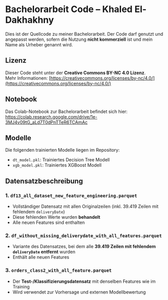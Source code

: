 # Bachelorarbeit Code – Khaled El-Dakhakhny

Dies ist der Quellcode zu meiner Bachelorarbeit. Der Code darf genutzt und angepasst werden, 
sofern die Nutzung **nicht kommerziell** ist und mein Name als Urheber genannt wird.

## Lizenz

Dieser Code steht unter der **Creative Commons BY-NC 4.0 Lizenz**.  
Mehr Informationen: [https://creativecommons.org/licenses/by-nc/4.0/](https://creativecommons.org/licenses/by-nc/4.0/)

## Notebook

Das Colab-Notebook zur Bachelorarbeit befindet sich hier:  
https://colab.research.google.com/drive/1e-3MJ4v09tG_aLd7T0dPnTTeR6TCAmAc

## Modelle

Die folgenden trainierten Modelle liegen im Repository:

- `dt_model.pkl`: Trainiertes Decision Tree Modell
- `xgb_model.pkl`: Trainiertes XGBoost Modell

## Datensatzbeschreibung

### 1. `df13_all_dataset_new_feature_engineering.parquet`
- Vollständiger Datensatz mit allen Originalzeilen (inkl. 39.419 Zeilen mit fehlendem `deliveryDate`)
- Diese fehlenden Werte wurden **behandelt** 
- Alle neuen Features sind enthalten

### 2. `df_without_missing_deliverydate_with_all_features.parquet`
- Variante des Datensatzes, bei dem alle **39.419 Zeilen mit fehlendem `deliveryDate` entfernt** wurden
- Enthält alle neuen Features


### 3. `orders_class2_with_all_feature.parquet`
- Der **Test-/Klassifizierungsdatensatz** mit denselben Features wie im Training
- Wird verwendet zur Vorhersage und externen Modellbewertung
